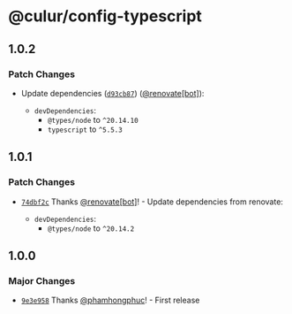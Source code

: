 # @culur/config-typescript

## 1.0.2

### Patch Changes

- Update dependencies ([`d93cb87`](https://github.com/culur/culur/commit/d93cb876849a7fecd690372b0fd801eabe75eb4a)) ([@renovate[bot]](https://github.com/renovate%5Bbot%5D)):

  - `devDependencies`:
    - `@types/node` to `^20.14.10`
    - `typescript` to `^5.5.3`

## 1.0.1

### Patch Changes

- [`74dbf2c`](https://github.com/culur/culur/commit/74dbf2c0050b30e9289aa7879c4cbb9ac103f4d3) Thanks [@renovate[bot]](https://github.com/renovate%5Bbot%5D)! - Update dependencies from renovate:

  - `devDependencies`:
    - `@types/node` to `^20.14.2`

## 1.0.0

### Major Changes

- [`9e3e958`](https://github.com/culur/culur/commit/9e3e958b39dfb56c86686c29e8ff1fcf1e0ec74c) Thanks [@phamhongphuc](https://github.com/phamhongphuc)! - First release

